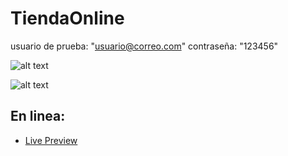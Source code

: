 # TiendaOnline
usuario de prueba: "usuario@correo.com"
contraseña: "123456"

![alt text](https://youmarket.000webhostapp.com/imagenesCatalogo/catalogo2.jpg "Foto de inicio de sesión")

![alt text](https://youmarket.000webhostapp.com/imagenesCatalogo/catalogo1.jpg "Foto del Catalogo")

## En linea:

+ [Live Preview](https://youmarket.000webhostapp.com/tiendaOnline/)
